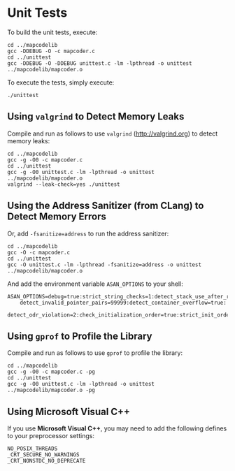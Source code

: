 # Unit Tests

To build the unit tests, execute:

    cd ../mapcodelib
    gcc -DDEBUG -O -c mapcoder.c
    cd ../unittest
    gcc -DDEBUG -O -DDEBUG unittest.c -lm -lpthread -o unittest ../mapcodelib/mapcoder.o

To execute the tests, simply execute:

    ./unittest

## Using `valgrind`  to Detect Memory Leaks

Compile and run as follows to use `valgrind` (http://valgrind.org) to detect memory leaks:

    cd ../mapcodelib
    gcc -g -O0 -c mapcoder.c
    cd ../unittest
    gcc -g -O0 unittest.c -lm -lpthread -o unittest ../mapcodelib/mapcoder.o
    valgrind --leak-check=yes ./unittest 

## Using the Address Sanitizer (from CLang) to Detect Memory Errors

Or, add `-fsanitize=address` to run the address sanitizer:

    cd ../mapcodelib
    gcc -O -c mapcoder.c
    cd ../unittest
    gcc -O unittest.c -lm -lpthread -fsanitize=address -o unittest ../mapcodelib/mapcoder.o

And add the environment variable `ASAN_OPTIONS` to your shell:

    ASAN_OPTIONS=debug=true:strict_string_checks=1:detect_stack_use_after_return=true:
        detect_invalid_pointer_pairs=99999:detect_container_overflow=true:
        detect_odr_violation=2:check_initialization_order=true:strict_init_order=true

## Using `gprof` to Profile the Library

Compile and run as follows to use `gprof` to profile the library:

    cd ../mapcodelib
    gcc -g -O0 -c mapcoder.c -pg
    cd ../unittest
    gcc -g -O0 unittest.c -lm -lpthread -o unittest ../mapcodelib/mapcoder.o -pg

## Using Microsoft Visual C++

If you use **Microsoft Visual C++**, you may need to add the following defines to your preprocessor
settings:

    NO_POSIX_THREADS
    _CRT_SECURE_NO_WARNINGS
    _CRT_NONSTDC_NO_DEPRECATE


